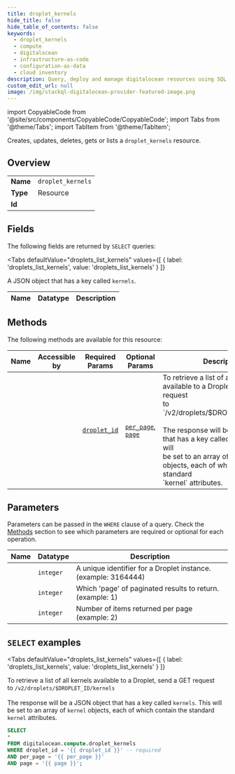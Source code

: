 ```yaml
--- 
title: droplet_kernels
hide_title: false
hide_table_of_contents: false
keywords:
  - droplet_kernels
  - compute
  - digitalocean
  - infrastructure-as-code
  - configuration-as-data
  - cloud inventory
description: Query, deploy and manage digitalocean resources using SQL
custom_edit_url: null
image: /img/stackql-digitalocean-provider-featured-image.png
---
```


import CopyableCode from '@site/src/components/CopyableCode/CopyableCode';
import Tabs from '@theme/Tabs';
import TabItem from '@theme/TabItem';

Creates, updates, deletes, gets or lists a <code>droplet_kernels</code> resource.

## Overview
<table><tbody>
<tr><td><b>Name</b></td><td><code>droplet_kernels</code></td></tr>
<tr><td><b>Type</b></td><td>Resource</td></tr>
<tr><td><b>Id</b></td><td><CopyableCode code="digitalocean.compute.droplet_kernels" /></td></tr>
</tbody></table>

## Fields

The following fields are returned by `SELECT` queries:

<Tabs
    defaultValue="droplets_list_kernels"
    values={[
        { label: 'droplets_list_kernels', value: 'droplets_list_kernels' }
    ]}
>
<TabItem value="droplets_list_kernels">

A JSON object that has a key called `kernels`.

<table>
<thead>
    <tr>
    <th>Name</th>
    <th>Datatype</th>
    <th>Description</th>
    </tr>
</thead>
<tbody>
</tbody>
</table>
</TabItem>
</Tabs>

## Methods

The following methods are available for this resource:

<table>
<thead>
    <tr>
    <th>Name</th>
    <th>Accessible by</th>
    <th>Required Params</th>
    <th>Optional Params</th>
    <th>Description</th>
    </tr>
</thead>
<tbody>
<tr>
    <td><a href="#droplets_list_kernels"><CopyableCode code="droplets_list_kernels" /></a></td>
    <td><CopyableCode code="select" /></td>
    <td><a href="#parameter-droplet_id"><code>droplet_id</code></a></td>
    <td><a href="#parameter-per_page"><code>per_page</code></a>, <a href="#parameter-page"><code>page</code></a></td>
    <td>To retrieve a list of all kernels available to a Droplet, send a GET request<br />to `/v2/droplets/$DROPLET_ID/kernels`<br /><br />The response will be a JSON object that has a key called `kernels`. This will<br />be set to an array of `kernel` objects, each of which contain the standard<br />`kernel` attributes.<br /></td>
</tr>
</tbody>
</table>

## Parameters

Parameters can be passed in the `WHERE` clause of a query. Check the [Methods](#methods) section to see which parameters are required or optional for each operation.

<table>
<thead>
    <tr>
    <th>Name</th>
    <th>Datatype</th>
    <th>Description</th>
    </tr>
</thead>
<tbody>
<tr id="parameter-droplet_id">
    <td><CopyableCode code="droplet_id" /></td>
    <td><code>integer</code></td>
    <td>A unique identifier for a Droplet instance. (example: 3164444)</td>
</tr>
<tr id="parameter-page">
    <td><CopyableCode code="page" /></td>
    <td><code>integer</code></td>
    <td>Which 'page' of paginated results to return. (example: 1)</td>
</tr>
<tr id="parameter-per_page">
    <td><CopyableCode code="per_page" /></td>
    <td><code>integer</code></td>
    <td>Number of items returned per page (example: 2)</td>
</tr>
</tbody>
</table>

## `SELECT` examples

<Tabs
    defaultValue="droplets_list_kernels"
    values={[
        { label: 'droplets_list_kernels', value: 'droplets_list_kernels' }
    ]}
>
<TabItem value="droplets_list_kernels">

To retrieve a list of all kernels available to a Droplet, send a GET request<br />to `/v2/droplets/$DROPLET_ID/kernels`<br /><br />The response will be a JSON object that has a key called `kernels`. This will<br />be set to an array of `kernel` objects, each of which contain the standard<br />`kernel` attributes.<br />

```sql
SELECT
*
FROM digitalocean.compute.droplet_kernels
WHERE droplet_id = '{{ droplet_id }}' -- required
AND per_page = '{{ per_page }}'
AND page = '{{ page }}';
```
</TabItem>
</Tabs>
